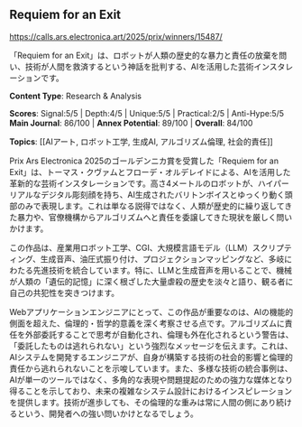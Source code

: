 ## Requiem for an Exit

https://calls.ars.electronica.art/2025/prix/winners/15487/

「Requiem for an Exit」は、ロボットが人類の歴史的な暴力と責任の放棄を問い、技術が人間を救済するという神話を批判する、AIを活用した芸術インスタレーションです。

**Content Type**: Research & Analysis

**Scores**: Signal:5/5 | Depth:4/5 | Unique:5/5 | Practical:2/5 | Anti-Hype:5/5
**Main Journal**: 86/100 | **Annex Potential**: 89/100 | **Overall**: 84/100

**Topics**: [[AIアート, ロボット工学, 生成AI, アルゴリズム倫理, 社会的責任]]

Prix Ars Electronica 2025のゴールデンニカ賞を受賞した「Requiem for an Exit」は、トーマス・クヴァムとフローデ・オルデレイドによる、AIを活用した革新的な芸術インスタレーションです。高さ4メートルのロボットが、ハイパーリアルなデジタル彫刻顔を持ち、AI生成されたバリトンボイスとゆっくり動く頭部のみで表現します。これは単なる説得ではなく、人類が歴史的に繰り返してきた暴力や、官僚機構からアルゴリズムへと責任を委譲してきた現状を厳しく問いかけます。

この作品は、産業用ロボット工学、CGI、大規模言語モデル（LLM）スクリプティング、生成音声、油圧式振り付け、プロジェクションマッピングなど、多岐にわたる先進技術を統合しています。特に、LLMと生成音声を用いることで、機械が人類の「遺伝的記憶」に深く根ざした大量虐殺の歴史を淡々と語り、観る者に自己の共犯性を突きつけます。

Webアプリケーションエンジニアにとって、この作品が重要なのは、AIの機能的側面を超えた、倫理的・哲学的意義を深く考察させる点です。アルゴリズムに責任を外部委託することで思考が自動化され、倫理も外在化されるという警告は、「委託したものは逃れられない」という強烈なメッセージを伝えます。これは、AIシステムを開発するエンジニアが、自身が構築する技術の社会的影響と倫理的責任から逃れられないことを示唆しています。また、多様な技術の統合事例は、AIが単一のツールではなく、多角的な表現や問題提起のための強力な媒体となり得ることを示しており、未来の複雑なシステム設計におけるインスピレーションを提供します。技術が進歩しても、その倫理的な重みは常に人間の側にあり続けるという、開発者への強い問いかけとなるでしょう。